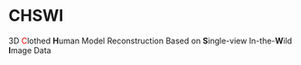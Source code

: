 # CHSWI
3D <font color="red">C</font>lothed **H**uman Model Reconstruction Based on **S**ingle-view In-the-**W**ild **I**mage Data
